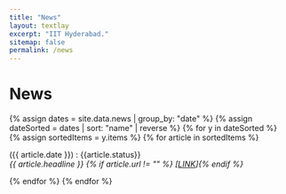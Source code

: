 ```yaml
---
title: "News"
layout: textlay
excerpt: "IIT Hyderabad."
sitemap: false
permalink: /news
---
```


# News
{% assign dates = site.data.news | group_by: "date" %}
{% assign dateSorted = dates | sort: "name" | reverse %}
{% for y in dateSorted %}
   {% assign sortedItems = y.items %}
   {% for article in sortedItems %}
   <p>({{ article.date }}) : {{article.status}}<br>
   <em>{{ article.headline }} {% if article.url != "" %} [<a href="{{ article.url}}">LINK</a>]{% endif %}</em></p>
   {% endfor %}
{% endfor %}
